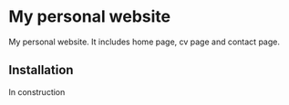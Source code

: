 My personal website
===================

My personal website. It includes home page, cv page and contact page.

Installation
-------------
In construction